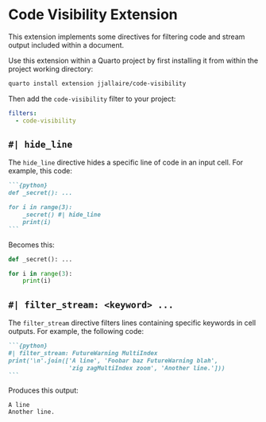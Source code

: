 # Code Visibility Extension

This extension implements some directives for filtering code and stream
output included within a document.

Use this extension within a Quarto project by first installing it from within the project working directory:

``` bash
quarto install extension jjallaire/code-visibility
```

Then add the `code-visibility` filter to your project:

```yaml
filters:
  - code-visibility
```

## `#| hide_line`

The `hide_line` directive hides a specific line of code in an input
cell. For example, this code:

```` markdown
```{python}
def _secret(): ...

for i in range(3):
    _secret() #| hide_line
    print(i)
```
````

Becomes this:

``` python
def _secret(): ...

for i in range(3):
    print(i)
```

## `#| filter_stream: <keyword> ...`

The `filter_stream` directive filters lines containing specific keywords
in cell outputs. For example, the following code:

```` markdown
```{python}
#| filter_stream: FutureWarning MultiIndex
print('\n'.join(['A line', 'Foobar baz FutureWarning blah', 
                 'zig zagMultiIndex zoom', 'Another line.']))
```
````

Produces this output:

    A line
    Another line.
